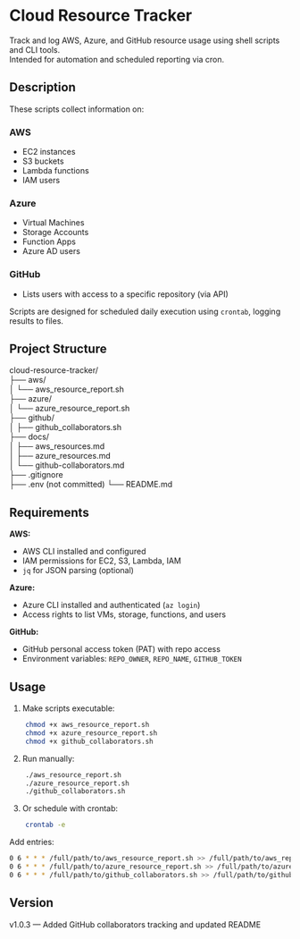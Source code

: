 # Cloud Resource Tracker
Track and log AWS, Azure, and GitHub resource usage using shell scripts and CLI tools.  
Intended for automation and scheduled reporting via cron.

## Description

These scripts collect information on:

### AWS
- EC2 instances
- S3 buckets
- Lambda functions
- IAM users

### Azure
- Virtual Machines
- Storage Accounts
- Function Apps
- Azure AD users

### GitHub
- Lists users with access to a specific repository (via API)

Scripts are designed for scheduled daily execution using `crontab`, logging results to files.

## Project Structure

cloud-resource-tracker/  
├── aws/  
│   └── aws_resource_report.sh  
├── azure/  
│   └── azure_resource_report.sh  
├── github/  
│   ├── github_collaborators.sh   
├── docs/  
│   ├── aws_resources.md  
│   ├── azure_resources.md  
│   └── github-collaborators.md  
├── .gitignore  
├── .env (not committed) 
└── README.md  

## Requirements

**AWS:**
- AWS CLI installed and configured  
- IAM permissions for EC2, S3, Lambda, IAM  
- `jq` for JSON parsing (optional)

**Azure:**
- Azure CLI installed and authenticated (`az login`)  
- Access rights to list VMs, storage, functions, and users

**GitHub:**
- GitHub personal access token (PAT) with repo access
- Environment variables: `REPO_OWNER`, `REPO_NAME`, `GITHUB_TOKEN`

## Usage

1. Make scripts executable:
```bash
    chmod +x aws_resource_report.sh
    chmod +x azure_resource_report.sh
    chmod +x github_collaborators.sh
```

2. Run manually:
```bash
    ./aws_resource_report.sh
    ./azure_resource_report.sh
    ./github_collaborators.sh
```

3. Or schedule with crontab:
```bash
    crontab -e
```

Add entries:
```bash
0 6 * * * /full/path/to/aws_resource_report.sh >> /full/path/to/aws_report.log 2>&1
0 6 * * * /full/path/to/azure_resource_report.sh >> /full/path/to/azure_report.log 2>&1
0 6 * * * /full/path/to/github_collaborators.sh >> /full/path/to/github_report.log 2>&1
```

## Version
v1.0.3 — Added GitHub collaborators tracking and updated README

